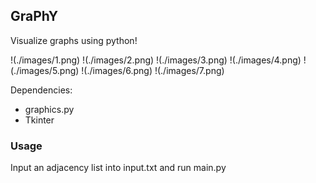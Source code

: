 ## GraPhY

Visualize graphs using python!

!(./images/1.png)
!(./images/2.png)
!(./images/3.png)
!(./images/4.png)
!(./images/5.png)
!(./images/6.png)
!(./images/7.png)

Dependencies:
* graphics.py
* Tkinter

### Usage

Input an adjacency list into input.txt and run main.py

